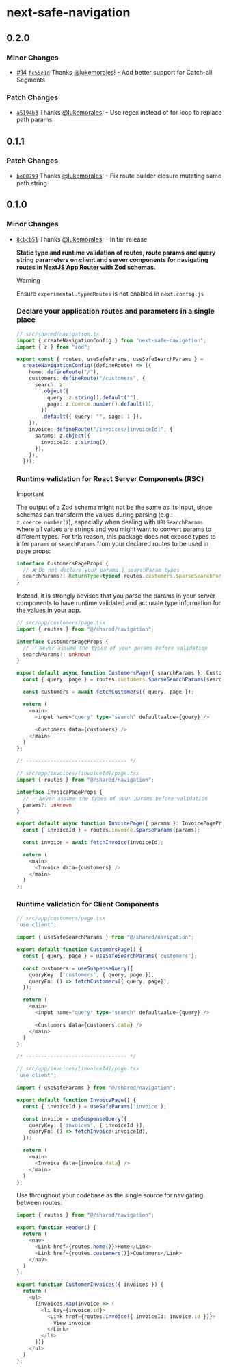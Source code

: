 # next-safe-navigation

## 0.2.0

### Minor Changes

- [#14](https://github.com/lukemorales/next-safe-navigation/pull/14) [`fc55e1d`](https://github.com/lukemorales/next-safe-navigation/commit/fc55e1dff699c331d7e3517e41161473d7da08d1) Thanks [@lukemorales](https://github.com/lukemorales)! - Add better support for Catch-all Segments

### Patch Changes

- [`a5194b3`](https://github.com/lukemorales/next-safe-navigation/commit/a5194b31b7e2708c4e4f20ac4d79f55d29cda705) Thanks [@lukemorales](https://github.com/lukemorales)! - Use regex instead of for loop to replace path params

## 0.1.1

### Patch Changes

- [`be00799`](https://github.com/lukemorales/next-safe-navigation/commit/be00799e9befbfd6fee464a3a76266c3fd1599d9) Thanks [@lukemorales](https://github.com/lukemorales)! - Fix route builder closure mutating same path string

## 0.1.0

### Minor Changes

- [`8cbcb51`](https://github.com/lukemorales/next-safe-navigation/commit/8cbcb5150724add6351b445db557eb63d941ce63) Thanks [@lukemorales](https://github.com/lukemorales)! - Initial release

  **Static type and runtime validation of routes, route params and query string parameters on client and server components for navigating routes in [NextJS App Router](https://nextjs.org) with Zod schemas.**

  > [!WARNING]
  > Ensure `experimental.typedRoutes` is not enabled in `next.config.js`

  ### Declare your application routes and parameters in a single place

  ```ts
  // src/shared/navigation.ts
  import { createNavigationConfig } from "next-safe-navigation";
  import { z } from "zod";

  export const { routes, useSafeParams, useSafeSearchParams } =
    createNavigationConfig((defineRoute) => ({
      home: defineRoute("/"),
      customers: defineRoute("/customers", {
        search: z
          .object({
            query: z.string().default(""),
            page: z.coerce.number().default(1),
          })
          .default({ query: "", page: 1 }),
      }),
      invoice: defineRoute("/invoices/[invoiceId]", {
        params: z.object({
          invoiceId: z.string(),
        }),
      }),
    }));
  ```

  ### Runtime validation for React Server Components (RSC)

  > [!IMPORTANT]
  > The output of a Zod schema might not be the same as its input, since schemas can transform the values during parsing (e.g.: `z.coerce.number()`), especially when dealing with `URLSearchParams` where all values are strings and you might want to convert params to different types. For this reason, this package does not expose types to infer `params` or `searchParams` from your declared routes to be used in page props:
  >
  > ```ts
  > interface CustomersPageProps {
  >   // ❌ Do not declare your params | searchParam types
  >   searchParams?: ReturnType<typeof routes.customers.$parseSearchParams>;
  > }
  > ```
  >
  > Instead, it is strongly advised that you parse the params in your server components to have runtime validated and accurate type information for the values in your app.

  ```ts
  // src/app/customers/page.tsx
  import { routes } from "@/shared/navigation";

  interface CustomersPageProps {
    // ✅ Never assume the types of your params before validation
    searchParams?: unknown
  }

  export default async function CustomersPage({ searchParams }: CustomersPageProps) {
    const { query, page } = routes.customers.$parseSearchParams(searchParams);

    const customers = await fetchCustomers({ query, page });

    return (
      <main>
        <input name="query" type="search" defaultValue={query} />

        <Customers data={customers} />
      </main>
    )
  };

  /* --------------------------------- */

  // src/app/invoices/[invoiceId]/page.tsx
  import { routes } from "@/shared/navigation";

  interface InvoicePageProps {
    // ✅ Never assume the types of your params before validation
    params?: unknown
  }

  export default async function InvoicePage({ params }: InvoicePageProps) {
    const { invoiceId } = routes.invoice.$parseParams(params);

    const invoice = await fetchInvoice(invoiceId);

    return (
      <main>
        <Invoice data={customers} />
      </main>
    )
  };
  ```

  ### Runtime validation for Client Components

  ```ts
  // src/app/customers/page.tsx
  'use client';

  import { useSafeSearchParams } from "@/shared/navigation";

  export default function CustomersPage() {
    const { query, page } = useSafeSearchParams('customers');

    const customers = useSuspenseQuery({
      queryKey: ['customers', { query, page }],
      queryFn: () => fetchCustomers({ query, page}),
    });

    return (
      <main>
        <input name="query" type="search" defaultValue={query} />

        <Customers data={customers.data} />
      </main>
    )
  };

  /* --------------------------------- */

  // src/app/invoices/[invoiceId]/page.tsx
  'use client';

  import { useSafeParams } from "@/shared/navigation";

  export default function InvoicePage() {
    const { invoiceId } = useSafeParams('invoice');

    const invoice = useSuspenseQuery({
      queryKey: ['invoices', { invoiceId }],
      queryFn: () => fetchInvoice(invoiceId),
    });

    return (
      <main>
        <Invoice data={invoice.data} />
      </main>
    )
  };
  ```

  Use throughout your codebase as the single source for navigating between routes:

  ```ts
  import { routes } from "@/shared/navigation";

  export function Header() {
    return (
      <nav>
        <Link href={routes.home()}>Home</Link>
        <Link href={routes.customers()}>Customers</Link>
      </nav>
    )
  };

  export function CustomerInvoices({ invoices }) {
    return (
      <ul>
        {invoices.map(invoice => (
          <li key={invoice.id}>
            <Link href={routes.invoice({ invoiceId: invoice.id })}>
              View invoice
            </Link>
          </li>
        ))}
      </ul>
    )
  };
  ```
